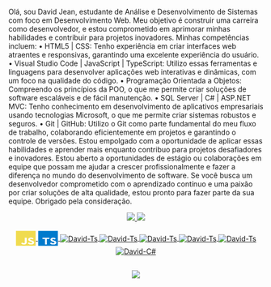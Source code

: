 Olá, sou David Jean, estudante de Análise e Desenvolvimento de Sistemas com foco em Desenvolvimento Web. Meu objetivo é construir uma carreira como desenvolvedor, e estou comprometido em aprimorar minhas habilidades e contribuir para projetos inovadores.
Minhas competências incluem:
• HTML5 | CSS: Tenho experiência em criar interfaces web atraentes e responsivas, garantindo uma excelente experiência do usuário.
• Visual Studio Code | JavaScript | TypeScript: Utilizo essas ferramentas e linguagens para desenvolver aplicações web interativas e dinâmicas, com um foco na qualidade do código.
• Programação Orientada a Objetos: Compreendo os princípios da POO, o que me permite criar soluções de software escaláveis e de fácil manutenção.
• SQL Server | C# | ASP.NET MVC: Tenho conhecimento em desenvolvimento de aplicativos empresariais usando tecnologias Microsoft, o que me permite criar sistemas robustos e seguros.
• Git | GitHub: Utilizo o Git como parte fundamental do meu fluxo de trabalho, colaborando eficientemente em projetos e garantindo o controle de versões.
Estou empolgado com a oportunidade de aplicar essas habilidades e aprender mais enquanto contribuo para projetos desafiadores e inovadores. Estou aberto a oportunidades de estágio ou colaborações em equipe que possam me ajudar a crescer profissionalmente e fazer a diferença no mundo do desenvolvimento de software.
Se você busca um desenvolvedor comprometido com o aprendizado contínuo e uma paixão por criar soluções de alta qualidade, estou pronto para fazer parte da sua equipe. Obrigado pela consideração. 


<div align="center">
  <a href="https://github.com/Davidjean23reis">
  <img height="140em" src="https://github-readme-stats.vercel.app/api?username=Davidjean23reis&show_icons=false&theme=dark&include_all_commits=true&count_private=true"/>
  <img height="140em" src="https://github-readme-stats.vercel.app/api/top-langs/?username=Davidjean23reis&layout=compact&langs_count=7&theme=dark"/>
<div>
<div style="display: inline_block"><br>
  <img align="center" alt="David-js" height="30" width="40" src="https://raw.githubusercontent.com/devicons/devicon/master/icons/javascript/javascript-plain.svg">
  <img align="center" alt="David-Ts" height="30" width="40" src="https://raw.githubusercontent.com/devicons/devicon/master/icons/typescript/typescript-plain.svg">
  <img align="center" alt="David-Ts" height="30" width="40" src="https://cdn.jsdelivr.net/gh/devicons/devicon/icons/git/git-original.svg" />
  <img align="center" alt="David-Ts" height="30" width="40" src="https://cdn.jsdelivr.net/gh/devicons/devicon/icons/docker/docker-original.svg" />
  <img align="center" alt="David-Ts" height="30" width="40"  src="https://cdn.jsdelivr.net/gh/devicons/devicon/icons/kubernetes/kubernetes-plain.svg" />
  <img align="center" alt="David-Ts" height="30" width="40"src="https://cdn.jsdelivr.net/gh/devicons/devicon/icons/mongodb/mongodb-original.svg" />
  <img align="center" alt="David-Ts" height="30" width="40"src="https://cdn.jsdelivr.net/gh/devicons/devicon/icons/vscode/vscode-original.svg" />
  <img align="center" alt="David-C#" height="30" width="40"src="https://cdn.jsdelivr.net/gh/devicons/devicon/icons/adonisjs/adonisjs-original.svg" />
          
                                                      
          
</div>
  
  ##
 
<div> 
 
  <a href="https://www.linkedin.com/in/david-jean-reis-de-oliveira-3682a2248/" target="_blank"><img src="https://img.shields.io/badge/-LinkedIn-%230077B5?style=for-the-badge&logo=linkedin&logoColor=white" target="_blank"></a>  

